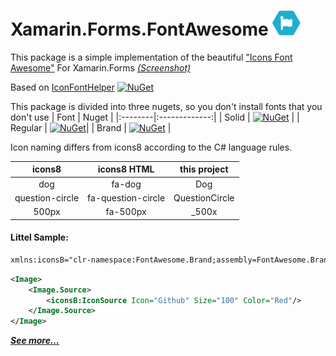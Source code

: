# Xamarin.Forms.FontAwesome <img src="/icon.png" width="45" height="40"/>

This package is a simple implementation of the beautiful ["Icons Font Awesome"](https://fontawesome.com/icons) For Xamarin.Forms [*(Screenshot)*](https://raw.githubusercontent.com/dimonovdd/Xamarin.Forms.FontAwesome/main/SampleImages/sample.jpg)

Based on [IconFontHelper](https://github.com/dimonovdd/Xamarin.Forms.IconFontHelper) [![NuGet](https://img.shields.io/nuget/v/Xamarin.Forms.IconFontHelper?style=plastic)](https://www.nuget.org/packages/Xamarin.Forms.IconFontHelper/)

This package is divided into three nugets, so you don't install fonts that you don't use
| Font    | Nuget         |
|:--------|:-------------:|
| Solid   | [![NuGet](https://img.shields.io/nuget/v/Xamarin.Forms.FontAwesome.Solid?style=plastic)](https://www.nuget.org/packages/Xamarin.Forms.FontAwesome.Solid/)    |
| Regular | [![NuGet](https://img.shields.io/nuget/v/Xamarin.Forms.FontAwesome.Regular?style=plastic)](https://www.nuget.org/packages/Xamarin.Forms.FontAwesome.Regular/)|
| Brand   | [![NuGet](https://img.shields.io/nuget/v/Xamarin.Forms.FontAwesome.Brand?style=plastic)](https://www.nuget.org/packages/Xamarin.Forms.FontAwesome.Brand/)    | 


Icon naming differs from icons8 according to the C# language rules.

| icons8         | icons8 HTML       | this project  |
|:--------------:|:-----------------:|:-------------:|
|dog             |fa-dog             |Dog            |
|question-circle |fa-question-circle |QuestionCircle |
|500px           |fa-500px           |_500x          |

#### Littel Sample:
```xml
xmlns:iconsB="clr-namespace:FontAwesome.Brand;assembly=FontAwesome.Brand"
```
```xml
<Image>
    <Image.Source>
        <iconsB:IconSource Icon="Github" Size="100" Color="Red"/>
    </Image.Source>
</Image>
```
[***See more...***](https://github.com/dimonovdd/Xamarin.Forms.FontAwesome/blob/main/src/FontAwesome.Sample/FontAwesome.Sample/MainPage.xaml)
